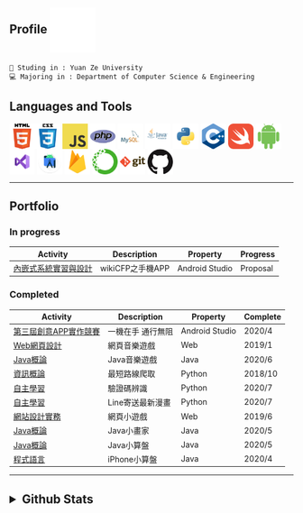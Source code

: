 ## Profile <img align="center" height="80" width="80" src="https://github.com/axuy312/axuy312/blob/main/hi.gif" />
    🏫 Studing in : Yuan Ze University
    💻 Majoring in : Department of Computer Science & Engineering
    
## Languages and Tools
<img align="center" height="45" width="45" src="https://github.com/axuy312/axuy312/blob/main/icon/html.png" /><img align="center" height="45" width="45" src="https://github.com/axuy312/axuy312/blob/main/icon/css.png" />
<img align="center" height="45" width="45" src="https://github.com/axuy312/axuy312/blob/main/icon/javascript.png" /> 
<img align="center" height="45" width="45" src="https://github.com/axuy312/axuy312/blob/main/icon/php.png" /> 
<img align="center" height="45" width="45" src="https://github.com/axuy312/axuy312/blob/main/icon/mysql.png" /> 
<img align="center" height="45" width="45" src="https://github.com/axuy312/axuy312/blob/main/icon/java.png" /> 
<img align="center" height="45" width="45" src="https://github.com/axuy312/axuy312/blob/main/icon/python.png" /> 
<img align="center" height="45" width="45" src="https://github.com/axuy312/axuy312/blob/main/icon/cpp.png" /> 
<img align="center" height="45" width="45" src="https://github.com/axuy312/axuy312/blob/main/icon/swift.png" /> 
<img align="center" height="45" width="45" src="https://github.com/axuy312/axuy312/blob/main/icon/android.png" /> 
<img align="center" height="45" width="45" src="https://github.com/axuy312/axuy312/blob/main/icon/visualstudio.png" /> 
<img align="center" height="45" width="45" src="https://github.com/axuy312/axuy312/blob/main/icon/androidstudio.png" /> 
<img align="center" height="45" width="45" src="https://github.com/axuy312/axuy312/blob/main/icon/firebase.png" /> 
<img align="center" height="45" width="45" src="https://github.com/axuy312/axuy312/blob/main/icon/anaconda.png" /> 
<img align="center" height="45" width="45" src="https://github.com/axuy312/axuy312/blob/main/icon/git.png" /> 
<img align="center" height="45" width="45" src="https://github.com/axuy312/axuy312/blob/main/icon/github.png" /> 
 
 
 
-----
    

## Portfolio  
### In progress
| Activity | Description | Property | Progress |
| --------- | ---------- | ---------| ----------|
| [內嵌式系統實習與設計](https://github.com/axuy312/wikiCFP_APP) | wikiCFP之手機APP | Android Studio | Proposal |

### Completed
| Activity | Description | Property | Complete |
| --------- | ---------- | ---------| ----------|
| [第三屆創意APP實作競賽](https://github.com/axuy312/YZU_APP_Contest-YZUPass) | 一機在手 通行無阻 | Android Studio | 2020/4 |
| [Web網頁設計](https://github.com/axuy312/Web_1071_FinalProject) | 網頁音樂遊戲 | Web | 2019/1 |
| [Java概論](https://github.com/axuy312/Java_1082_FinalProject) | Java音樂遊戲 | Java | 2020/6 |
| [資訊概論](https://github.com/axuy312/Python_1081_HomeworkProject) | 最短路線爬取 | Python | 2018/10 |
| [自主學習](https://github.com/axuy312/Python_YZU_CAPTCHA-Crawler) | 驗證碼辨識 | Python | 2020/7 |
| [自主學習](https://github.com/axuy312/Python_Comic_Crawler-and-Line-sender) | Line寄送最新漫畫 | Python | 2020/7 |
| [網站設計實務](https://github.com/axuy312/Web_1072_FinalProject) | 網頁小遊戲 | Web | 2019/6 |
| [Java概論](https://github.com/axuy312/Java_1082_Paint) | Java小畫家 | Java | 2020/5 |
| [Java概論](https://github.com/axuy312/Java_1082_Calculator) | Java小算盤 | Java | 2020/5 |
| [程式語言](https://github.com/axuy312/Swift_1082_Calculator) | iPhone小算盤 | Java | 2020/4 |

------

<h2><details>
 <summary>Github Stats</summary>
    <img height = "260" align="center" src="https://github-readme-stats.vercel.app/api?username=axuy312&bg_color=30,00AEAE,AAAAFF&title_color=fff&text_color=fff" />
    <img height = "260" align="center" src="https://github-readme-stats.vercel.app/api/top-langs/?username=axuy312&bg_color=30,AAAAFF,00AEAE&title_color=fff&text_color=fff" />
</details></h3>
